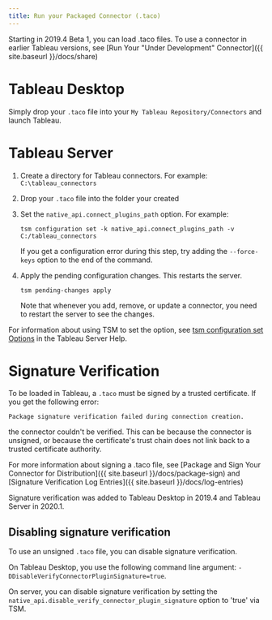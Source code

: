 ```yaml
---
title: Run your Packaged Connector (.taco)
---
```


Starting in 2019.4 Beta 1, you can load .taco files. To use a connector in earlier Tableau versions, see  [Run Your "Under Development" Connector]({{ site.baseurl }}/docs/share)

# Tableau Desktop
Simply drop your `.taco` file into your `My Tableau Repository/Connectors` and launch Tableau.

# Tableau Server
1. Create a directory for Tableau connectors. For example: `C:\tableau_connectors`
1. Drop your `.taco` file into the folder your created
1. Set the `native_api.connect_plugins_path` option. For example:

    ```
    tsm configuration set -k native_api.connect_plugins_path -v C:/tableau_connectors
    ```

    If you get a configuration error during this step, try adding the `--force-keys` option to the end of the command.

1. Apply the pending configuration changes.  This restarts the server.

    ```
    tsm pending-changes apply
    ```

    Note that whenever you add, remove, or update a connector, you need to restart the server to see the changes.

For information about using TSM to set the option, see [tsm configuration set Options](https://onlinehelp.tableau.com/current/server-linux/en-us/cli_configuration-set_tsm.htm) in the Tableau Server Help.

# Signature Verification

To be loaded in Tableau, a `.taco` must be signed by a trusted certificate. If you get the following error:

```
Package signature verification failed during connection creation.
```

the connector couldn't be verified. This can be because the connector is unsigned, or because the certificate's trust chain does not link back to a trusted certificate authority.

For more information about signing a .taco file, see [Package and Sign Your Connector for Distribution]({{ site.baseurl }}/docs/package-sign) and [Signature Verification Log Entries]({{ site.baseurl }}/docs/log-entries)

Signature verification was added to Tableau Desktop in 2019.4 and Tableau Server in 2020.1.

## Disabling signature verification

To use an unsigned `.taco` file, you can disable signature verification.

On Tableau Desktop, you use the following command line argument: `-DDisableVerifyConnectorPluginSignature=true`.

On server, you can disable signature verification by setting the `native_api.disable_verify_connector_plugin_signature` option to 'true' via TSM.